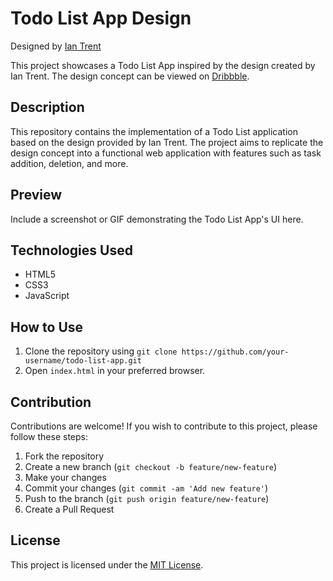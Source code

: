 # Todo List App Design
Designed by [Ian Trent](https://dribbble.com/shots/6570568-Todo-List-App)

This project showcases a Todo List App inspired by the design created by Ian Trent. The design concept can be viewed on [Dribbble](https://dribbble.com/shots/6570568-Todo-List-App).

## Description
This repository contains the implementation of a Todo List application based on the design provided by Ian Trent. The project aims to replicate the design concept into a functional web application with features such as task addition, deletion, and more.

## Preview
Include a screenshot or GIF demonstrating the Todo List App's UI here.

## Technologies Used
- HTML5
- CSS3
- JavaScript

## How to Use
1. Clone the repository using `git clone https://github.com/your-username/todo-list-app.git`
2. Open `index.html` in your preferred browser.

## Contribution
Contributions are welcome! If you wish to contribute to this project, please follow these steps:
1. Fork the repository
2. Create a new branch (`git checkout -b feature/new-feature`)
3. Make your changes
4. Commit your changes (`git commit -am 'Add new feature'`)
5. Push to the branch (`git push origin feature/new-feature`)
6. Create a Pull Request

## License
This project is licensed under the [MIT License](LICENSE).
